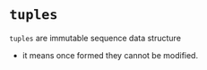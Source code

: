 # `tuples`

`tuples` are immutable sequence data structure

- it means once formed they cannot be modified.

